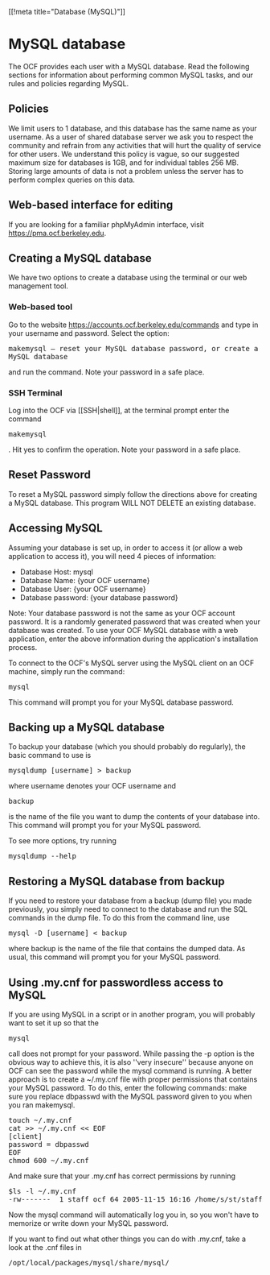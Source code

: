 [[!meta title="Database (MySQL)"]]
# MySQL database
The OCF provides each user with a MySQL database. Read the following sections for information about performing common MySQL tasks, and our rules and policies regarding MySQL.
## Policies
We limit users to 1 database, and this database has the same name as your username. As a user of shared database server we ask you to respect the community and refrain from any activities that will hurt the quality of service for other users. We understand this policy is vague, so our suggested maximum size for databases is 1GB, and for individual tables 256 MB. Storing large amounts of data is not a problem unless the server has to perform complex queries on this data.

## Web-based interface for editing
If you are looking for a familiar phpMyAdmin interface, visit <https://pma.ocf.berkeley.edu>.

## Creating a MySQL database
We have two options to create a database using the terminal or our web management tool.
### Web-based tool
Go to the website <https://accounts.ocf.berkeley.edu/commands> and type in your username and password. Select the option: <pre>makemysql — reset your MySQL database password, or create a new MySQL database</pre> and run the command. Note your password in a safe place.
### SSH Terminal
Log into the OCF via [[SSH|shell]], at the terminal prompt enter the command <pre>makemysql</pre>. Hit yes to confirm the operation. Note your password in a safe place.

## Reset Password
To reset a MySQL password simply follow the directions above for creating a MySQL database. This program WILL NOT DELETE an existing database.

## Accessing MySQL
Assuming your database is set up, in order to access it (or allow a web application to access it), you will need 4 pieces of information:

* Database Host: mysql
* Database Name: {your OCF username}
* Database User: {your OCF username}
* Database password: {your database password}

Note: Your database password is not the same as your OCF account password. It is a randomly generated password that was created when your database was created. To use your OCF MySQL database with a web application, enter the above information during the application's installation process.

To connect to the OCF's MySQL server using the MySQL client on an OCF machine, simply run the command:
<pre>mysql</pre>

This command will prompt you for your MySQL database password.

## Backing up a MySQL database

To backup your database (which you should probably do regularly), the basic command to use is

<pre>mysqldump [username] > backup</pre>

where username denotes your OCF username and <pre>backup</pre> is the name of the file you want to dump the contents of your database into. This command will prompt you for your MySQL password.

To see more options, try running

<pre>mysqldump --help</pre>

## Restoring a MySQL database from backup

If you need to restore your database from a backup (dump file) you made previously, you simply need to connect to the database and run the SQL commands in the dump file. To do this from the command line, use

<pre>mysql -D [username] < backup</pre>

where backup is the name of the file that contains the dumped data. As usual, this command will prompt you for your MySQL password.

## Using .my.cnf for passwordless access to MySQL

If you are using MySQL in a script or in another program, you will probably want to set it up so that the <pre>mysql</pre> call does not prompt for your password. While passing the -p option is the obvious way to achieve this, it is also ''very insecure'' because anyone on OCF can see the password while the mysql command is running. A better approach is to create a </pre>~/.my.cnf</pre> file with proper permissions that contains your MySQL password. To do this, enter the following commands: make sure you replace dbpasswd with the MySQL password given to you when you ran makemysql.
<pre>
touch ~/.my.cnf
cat >> ~/.my.cnf << EOF
[client]
password = dbpasswd
EOF
chmod 600 ~/.my.cnf
</pre>
And make sure that your .my.cnf has correct permissions by running
<pre>
$ls -l ~/.my.cnf
-rw-------  1 staff ocf 64 2005-11-15 16:16 /home/s/st/staff/.my.cnf
</pre>
Now the mysql command will automatically log you in, so you won't have to memorize or write down your MySQL password.

If you want to find out what other things you can do with .my.cnf, take a look at the .cnf files in <pre>/opt/local/packages/mysql/share/mysql/</pre>
